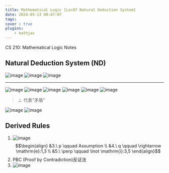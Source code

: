 ```yaml
---
title: Mathematical Logic [Lec07 Natural Deduction System]
date: 2024-05-13 00:47:07
tags:
cover : true
plugins: 
    - mathjax
---
```

CS 210: Mathematical Logic Notes

<!-- more -->

## Natural Deduction System (ND)
![image](img1.png)
![image](img2.png)
![image](img3.png)

---

![image](img4.png)
![image](img5.png)
![image](img6.png)
![image](img7.png)
![image](img8.png)
![image](img9.png)
> $\perp$  代表“矛盾”

![image](img10.png)
![image](img11.png)
## Derived Rules 
1. ![image](img12.png)
	$$\begin{align}
&3.\ p \qquad Assumption \\
&4.\ q \qquad \rightarrow \mathrm{e}:1,3 \\
&5.\ \perp \qquad \lnot \mathrm{i}:3,5
\end{align}$$
2. PBC (Proof by Contradiction)反证法
3. ![image](img13.png)